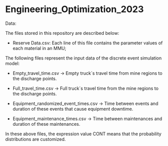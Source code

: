 # Engineering_Optimization_2023
Data:

The files stored in this repository are described below:

- Reserve Data.csv: Each line of this file contains the parameter values of each material in an MMU;

The following files represent the input data of the discrete event simulation model:

- Empty_travel_time.csv -> Empty truck´s travel time from mine regions to the discharge points.

- Full_travel_time.csv -> Full truck´s travel time from the mine regions to the discharge points.

- Equipment_randomized_event_times.csv -> Time between events and duration of these events that cause equipment downtime.

- Equipment_maintenance_times.csv -> Time between maintenances and duration of these maintenances.

In these above files, the expression value CONT means that the probability distributions are customized.
